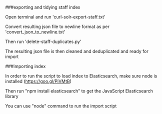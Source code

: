 ###exporting and tidying staff index

Open terminal and run 'curl-solr-export-staff.txt'

Convert resulting json file to newline format as per 'convert_json_to_newline.txt'

Then run 'delete-staff-duplicates.py'

The resulting json file is then cleaned and deduplicated and ready for import

###importing index

In order to run the script to load index to Elasticsearch,
make sure node is installed (https://goo.gl/PiVMtB)

Then run "npm install elasticsearch" to get the JavaScript Elasticsearch library

You can use "node" command to run the import script
